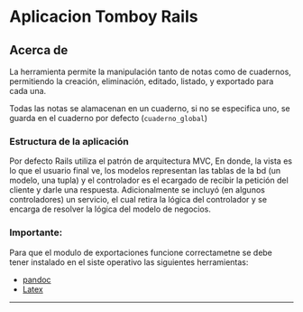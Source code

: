 # Aplicacion Tomboy Rails

## Acerca de
La herramienta permite la manipulación tanto de notas como de cuadernos, permitiendo la creación, eliminación, editado, listado, y exportado para cada una.



Todas las notas se alamacenan en un cuaderno, si no se especifica uno, se guarda en el cuaderno por defecto (`cuaderno_global`)


### Estructura de la aplicación

Por defecto Rails utiliza el patrón de arquitectura MVC, En donde, la vista es lo que el usuario final ve, los modelos representan
las tablas de la bd (un modelo, una tupla) y el controlador es el ecargado de recibir la petición del cliente y darle una respuesta.
Adicionalmente se incluyó (en algunos controladores) un servicio, el cual retira la lógica del controlador y se encarga de resolver
la lógica del modelo de negocios.



### Importante:
Para que el modulo de exportaciones funcione correctametne se debe tener instalado en el siste operativo las siguientes herramientas:

* [pandoc](https://pandoc.org/installing.html)
* [Latex](https://www.latex-project.org/get/)

***


